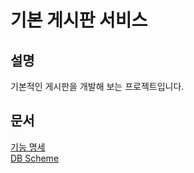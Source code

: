 기본 게시판 서비스
===


설명
---
기본적인 게시판을 개발해 보는 프로젝트입니다.


문서
---
[기능 명세](http://pubgit.fttinc.kr/web-platform-lab/simple-board/wikis/home)  
[DB Scheme](http://pubgit.fttinc.kr/web-platform-lab/simple-board/wikis/db-scheme)
